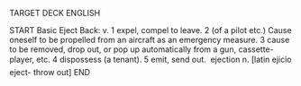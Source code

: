 TARGET DECK
ENGLISH

START
Basic
Eject
Back: v. 1 expel, compel to leave. 2 (of a pilot etc.) Cause oneself to be propelled from an aircraft as an emergency measure. 3 cause to be removed, drop out, or pop up automatically from a gun, cassette-player, etc. 4 dispossess (a tenant). 5 emit, send out.  ejection n. [latin ejicio eject- throw out]
END
